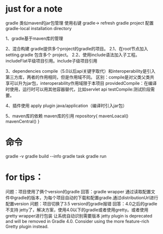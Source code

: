# just for a note

gradle
类似maven的jar包管理 使用右键 gradle-> refresh gradle project
配置 gradle-local installation directory

1、gradle基于maven库的管理

2、混合构建
gradle提供多个project的gradle的项目。
2.1、在root节点加入setting.gradle 包含多个 project。
2.2、使用include语法加入子工程。includeFlat平级项目引用。include子级项目引用

3、dependencies
compile（5.0以后api关键字取代）和interoperability是引入第三方库，两者的作用相同，但是作用域不同。
区别：compile是对父类父类共享可以升为jar包，interoperability作用域限于本项目
providedCompile：在编译时使用，运行时可以用其他容器替代，比如servlet api
testCompile:测试阶段需要。

4、插件使用
apply plugin java/application（编译时引入jar包）

5、maven库的依赖
maven库的引用
repository{
	mavenLoacal()
	mavenCentral()
}



# 命令
gradle -v
gradle build --info
gradle task 
gradle run

# for tips：
问题：项目使用了俩个version的gradle
回答：gradle wrapper 通过读取配置文件中gradle的版本，为每个项目自动的下载和配置gradle.通过distributionUrl进行配置version
问题：项目切换了3.5 version的gradle报错
回答：4.0之后的gradle 不支持 jetty了，解决方案，使用4.0以下的gradle或者使用gretty。或者使用gretty wrapper进行包装 让系统自动识别需要版本
jetty plugin is deprecated and will be removed in Gradle 4.0. Consider using the more feature-rich Gretty plugin instead.
